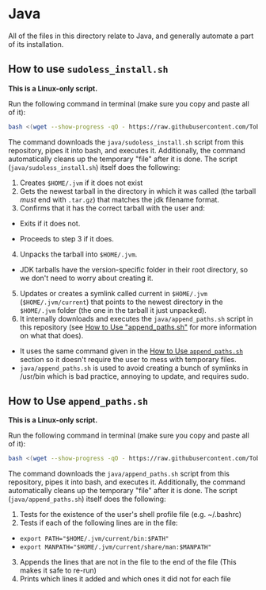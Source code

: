 # <a name="java"></a>Java
All of the files in this directory relate to Java, and generally automate a part of its installation.

## <a name="htujsi"></a>How to use `sudoless_install.sh`
**This is a Linux-only script.**

Run the following command in terminal (make sure you copy and paste all of it):
```bash
bash <(wget --show-progress -qO - https://raw.githubusercontent.com/Toberumono/Miscellaneous/master/java/sudoless_install.sh)
```
The command downloads the `java/sudoless_install.sh` script from this repository, pipes it into bash, and executes it.  Additionally, the command automatically cleans up the temporary "file" after it is done.
The script (`java/sudoless_install.sh`) itself does the following:

1. Creates `$HOME/.jvm` if it does not exist
2. Gets the newest tarball in the directory in which it was called (the tarball *must* end with `.tar.gz`) that matches the jdk filename format.
3. Confirms that it has the correct tarball with the user and:
  - Exits if it does not.
  + Proceeds to step 3 if it does.
4. Unpacks the tarball into `$HOME/.jvm`.
  + JDK tarballs have the version-specific folder in their root directory, so we don't need to worry about creating it.
5. Updates or creates a symlink called current in `$HOME/.jvm` (`$HOME/.jvm/current`) that points to the newest directory in the `$HOME/.jvm` folder (the one in the tarball it just unpacked).
6. It internally downloads and executes the `java/append_paths.sh` script in this repository (see [How to Use "append_paths.sh"](#htujap) for more information on what that does).
  + It uses the same command given in the [How to Use `append_paths.sh`](#htujap) section so it doesn't require the user to mess with temporary files.
  + `java/append_paths.sh` is used to avoid creating a bunch of symlinks in /usr/bin which is bad practice, annoying to update, and requires sudo.

## <a name="htujap"></a>How to Use `append_paths.sh`
**This is a Linux-only script.**

Run the following command in terminal (make sure you copy and paste all of it):
```bash
bash <(wget --show-progress -qO - https://raw.githubusercontent.com/Toberumono/Miscellaneous/master/java/append_paths.sh)
```
The command downloads the `java/append_paths.sh` script from this repository, pipes it into bash, and executes it.  Additionally, the command automatically cleans up the temporary "file" after it is done.
The script (`java/append_paths.sh`) itself does the following:

1. Tests for the existence of the user's shell profile file (e.g. ~/.bashrc)
2. Tests if each of the following lines are in the file:
  + `export PATH="$HOME/.jvm/current/bin:$PATH"`
  + `export MANPATH="$HOME/.jvm/current/share/man:$MANPATH"`
3. Appends the lines that are not in the file to the end of the file (This makes it safe to re-run)
4. Prints which lines it added and which ones it did not for each file
